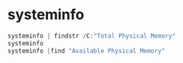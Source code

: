 # systeminfo

```c#
systeminfo | findstr /C:"Total Physical Memory"
systeminfo
systeminfo |find "Available Physical Memory"
```
